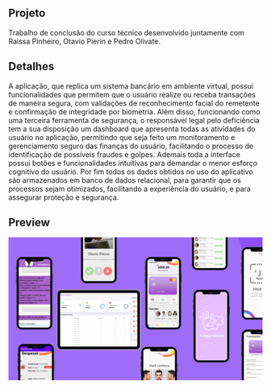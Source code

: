 ## Projeto

Trabalho de conclusão do curso técnico desenvolvido juntamente com Raissa Pinheiro, Otavio Pierin e Pedro Olivate. 
 

## Detalhes

A aplicação, que replica um sistema bancário em ambiente virtual, possui funcionalidades que permitem que o usuário realize ou receba transações de maneira segura, com validações de reconhecimento facial do remetente e confirmação de integridade por biometria. Além disso, funcionando como uma terceira ferramenta de segurança, o responsável legal pelo deficiência tem a sua disposição um dashboard que apresenta todas as atividades do usuário no aplicação, permitindo que seja feito um monitoramento e gerenciamento seguro das finanças do usuário, facilitando o processo de identificação de possíveis fraudes e golpes. Ademais toda a interface possui botões e funcionalidades intuitivas para demandar o menor esforço cognitivo do usuário. Por fim todos os dados obtidos no uso do aplicativo são armazenados em banco de dados relacional, para garantir que os processos sejam otimizados, facilitando a experiência do usuário, e para assegurar proteção e segurança.

## Preview
<img src="./img/Adaptransfer.png" alt="Adaptransfer Web e Mobile">

